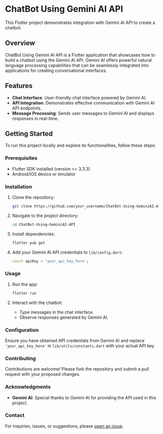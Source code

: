 # ChatBot Using Gemini AI API

This Flutter project demonstrates integration with Gemini AI API to create a chatbot.

## Overview

ChatBot Using Gemini AI API is a Flutter application that showcases how to build a chatbot using the Gemini AI API. Gemini AI offers powerful natural language processing capabilities that can be seamlessly integrated into applications for creating conversational interfaces.

## Features

- **Chat Interface**: User-friendly chat interface powered by Gemini AI.
- **API Integration**: Demonstrates effective communication with Gemini AI API endpoints.
- **Message Processing**: Sends user messages to Gemini AI and displays responses in real-time.

## Getting Started

To run this project locally and explore its functionalities, follow these steps:

### Prerequisites

- Flutter SDK installed (version >= 3.3.3)
- Android/iOS device or emulator

### Installation

1. Clone the repository:

   ```bash
   git clone https://github.com/your_username/ChatBot-Using-GeminiAI-API.git


2. Navigate to the project directory:

   ```bash
   cd ChatBot-Using-GeminiAI-API
   ```

3. Install dependencies:

   ```bash
   flutter pub get
   ```

4. Add your Gemini AI API credentials to `lib/config.dart`:

   ```dart
   const apiKey = 'your_api_key_here';
   ```

### Usage

1. Run the app:

   ```bash
   flutter run
   ```

2. Interact with the chatbot:
   - Type messages in the chat interface.
   - Observe responses generated by Gemini AI.

### Configuration

Ensure you have obtained API credentials from Gemini AI and replace `'your_api_key_here'` in `lib/utils/constants.dart` with your actual API key.

### Contributing

Contributions are welcome! Please fork the repository and submit a pull request with your proposed changes.

### Acknowledgments

- **Gemini AI**: Special thanks to Gemini AI for providing the API used in this project.

### Contact

For inquiries, issues, or suggestions, please [open an issue](https://github.com/your_username/ChatBot-Using-GeminiAI-API/issues).